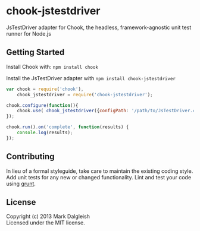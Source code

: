 # chook-jstestdriver

JsTestDriver adapter for Chook, the headless, framework-agnostic unit test runner for Node.js

## Getting Started
Install Chook with: `npm install chook`

Install the JsTestDriver adapter with `npm install chook-jstestdriver`

```javascript
var chook = require('chook'),
	chook_jstestdriver = require('chook-jstestdriver');

chook.configure(function(){
	chook.use( chook_jstestdriver({configPath: '/path/to/JsTestDriver.conf'}) );
});

chook.run().on('complete', function(results) {
	console.log(results);
});
```

## Contributing
In lieu of a formal styleguide, take care to maintain the existing coding style. Add unit tests for any new or changed functionality. Lint and test your code using [grunt](https://github.com/cowboy/grunt).

## License
Copyright (c) 2013 Mark Dalgleish  
Licensed under the MIT license.
